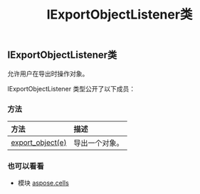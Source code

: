 ﻿---
title: IExportObjectListener类
second_title: Aspose.Cells for Python via .NET API 参考文献
description:
type: docs
weight: 840
url: /zh/python-net/aspose.cells/iexportobjectlistener/
is_root: false
---
## IExportObjectListener类
允许用户在导出时操作对象。



IExportObjectListener 类型公开了以下成员：

### 方法
|方法|描述|
| :- | :- |
| [export_object(e)](/cells/zh/python-net/aspose.cells/iexportobjectlistener/export_object/#ExportObjectEvent) |导出一个对象。|



### 也可以看看
* 模块 [aspose.cells](..)
